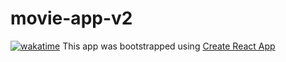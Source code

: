 # movie-app-v2
[![wakatime](https://wakatime.com/badge/github/cd3vane/movie-app-v2.svg)](https://wakatime.com/badge/github/cd3vane/movie-app-v2)
This app was bootstrapped using [Create React App](https://github.com/facebook/create-react-app)
